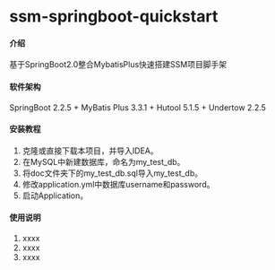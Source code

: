 # ssm-springboot-quickstart

#### 介绍
基于SpringBoot2.0整合MybatisPlus快速搭建SSM项目脚手架

#### 软件架构
SpringBoot 2.2.5 + MyBatis Plus 3.3.1 + Hutool 5.1.5 + Undertow 2.2.5


#### 安装教程

1.  克隆或直接下载本项目，并导入IDEA。
2.  在MySQL中新建数据库，命名为my_test_db。
3.  将doc文件夹下的my_test_db.sql导入my_test_db。
4.  修改application.yml中数据库username和password。
5.  启动Application。

#### 使用说明

1.  xxxx
2.  xxxx
3.  xxxx